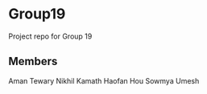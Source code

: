 # Group19

Project repo for Group 19

## Members

Aman Tewary
Nikhil Kamath
Haofan Hou
Sowmya Umesh
